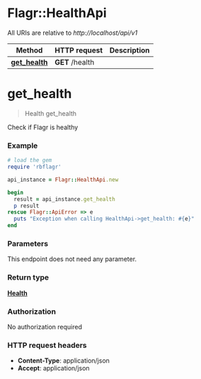 # Flagr::HealthApi

All URIs are relative to *http://localhost/api/v1*

Method | HTTP request | Description
------------- | ------------- | -------------
[**get_health**](HealthApi.md#get_health) | **GET** /health | 


# **get_health**
> Health get_health



Check if Flagr is healthy

### Example
```ruby
# load the gem
require 'rbflagr'

api_instance = Flagr::HealthApi.new

begin
  result = api_instance.get_health
  p result
rescue Flagr::ApiError => e
  puts "Exception when calling HealthApi->get_health: #{e}"
end
```

### Parameters
This endpoint does not need any parameter.

### Return type

[**Health**](Health.md)

### Authorization

No authorization required

### HTTP request headers

 - **Content-Type**: application/json
 - **Accept**: application/json



